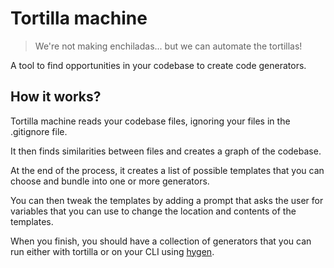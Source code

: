 # Tortilla machine

> We're not making enchiladas... but we can automate the tortillas!

A tool to find opportunities in your codebase to create code generators.

## How it works?

Tortilla machine reads your codebase files, ignoring your files in the .gitignore file.

It then finds similarities between files and creates a graph of the codebase.

At the end of the process, it creates a list of possible templates that you can choose and bundle into one or more generators.

You can then tweak the templates by adding a prompt that asks the user for variables that you can use to change the location and contents of the templates.

When you finish, you should have a collection of generators that you can run either with tortilla or on your CLI using [hygen](https://www.hygen.io/).
